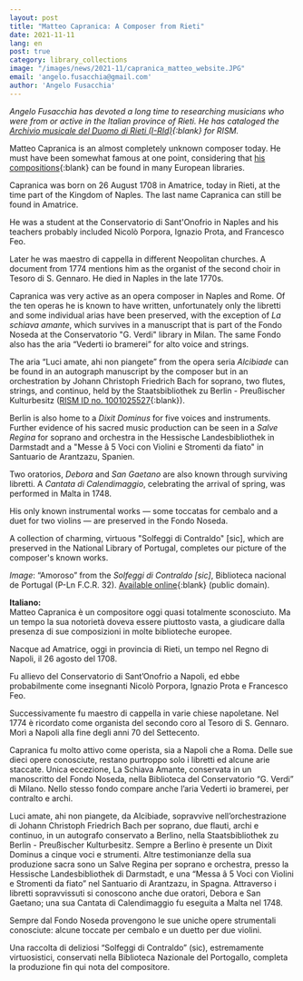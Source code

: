 ```yaml
---
layout: post
title: "Matteo Capranica: A Composer from Rieti"
date: 2021-11-11
lang: en
post: true
category: library_collections
image: "/images/news/2021-11/capranica_matteo_website.JPG"
email: 'angelo.fusacchia@gmail.com'
author: 'Angelo Fusacchia'
---
```


_Angelo Fusacchia has devoted a long time to researching musicians who were from or active in the Italian province of Rieti. He has cataloged the [Archivio musicale del Duomo di Rieti (I-RId)](https://opac.rism.info/search?View=rism&siglum=I-RId){:blank} for RISM._

Matteo Capranica is an almost completely unknown composer today. He must have been somewhat famous at one point, considering that [his compositions](https://opac.rism.info/search?View=rism&author=Capranica+Matteo){:blank} can be found in many European libraries.

Capranica was born on 26 August 1708 in Amatrice, today in Rieti, at the time part of the Kingdom of Naples. The last name Capranica can still be found in Amatrice.

He was a student at the Conservatorio di Sant'Onofrio in Naples and his teachers probably included Nicolò Porpora, Ignazio Prota, and Francesco Feo.

Later he was maestro di cappella in different Neopolitan churches. A document from 1774 mentions him as the organist of the second choir in Tesoro di S. Gennaro. He died in Naples in the late 1770s.

Capranica was very active as an opera composer in Naples and Rome. Of the ten operas he is known to have written, unfortunately only the libretti and some individual arias have been preserved, with the exception of _La schiava amante_, which survives in a manuscript that is part of the Fondo Noseda at the Conservatorio "G. Verdi" library in Milan. The same Fondo also has the aria “Vederti io bramerei” for alto voice and strings.

The aria “Luci amate, ahi non piangete” from the opera seria _Alcibiade_ can be found in an autograph manuscript by the composer but in an orchestration by Johann Christoph Friedrich Bach for soprano, two flutes, strings, and continuo, held by the Staatsbibliothek zu Berlin - Preußischer Kulturbesitz ([RISM ID no. 1001025527](https://opac.rism.info/search?id=1001025527&View=rism){:blank}).

Berlin is also home to a _Dixit Dominus_ for five voices and instruments. Further evidence of his sacred music production can be seen in a _Salve Regina_ for soprano and orchestra in the Hessische Landesbibliothek in Darmstadt and a "Messe â 5 Voci con Violini e Stromenti da fiato" in Santuario de Arantzazu, Spanien.

Two oratorios, _Debora_ and _San Gaetano_ are also known through surviving libretti. A _Cantata di Calendimaggio_, celebrating the arrival of spring, was performed in Malta in 1748.

His only known instrumental works — some toccatas for cembalo and a duet for two violins — are preserved in the Fondo Noseda.

A collection of charming, virtuous "Solfeggi di Contraldo" [sic], which are preserved in the National Library of Portugal, completes our picture of the composer's known works.  

_Image_: “Amoroso” from the _Solfeggi di Contraldo [sic]_, Biblioteca nacional de Portugal (P-Ln F.C.R. 32). [Available online](https://purl.pt/30130){:blank} (public domain).  


**Italiano:**  
Matteo Capranica è un compositore oggi quasi totalmente sconosciuto. Ma un tempo la sua notorietà doveva essere piuttosto vasta, a giudicare dalla presenza di sue composizioni in molte biblioteche europee.  

Nacque ad Amatrice, oggi in provincia di Rieti, un tempo nel Regno di Napoli, il 26 agosto del 1708.  

Fu allievo del Conservatorio di Sant’Onofrio a Napoli, ed ebbe probabilmente come insegnanti Nicolò Porpora, Ignazio Prota e Francesco Feo.  

Successivamente fu maestro di cappella in varie chiese napoletane. Nel 1774 è ricordato come organista del secondo coro al Tesoro di S. Gennaro. Morì a Napoli alla fine degli anni 70 del Settecento.  

Capranica fu molto attivo come operista, sia a Napoli che a Roma. Delle sue dieci opere conosciute, restano purtroppo solo i libretti ed alcune arie staccate. Unica eccezione, La Schiava Amante, conservata in un manoscritto del Fondo Noseda, nella Biblioteca del Conservatorio “G. Verdi” di Milano. Nello stesso fondo compare anche l’aria Vederti io bramerei, per contralto e archi.  

Luci amate, ahi non piangete, da Alcibiade, sopravvive nell’orchestrazione di Johann Christoph Friedrich Bach per soprano, due flauti, archi e continuo, in un autografo conservato a Berlino, nella Staatsbibliothek zu Berlin - Preußischer Kulturbesitz. Sempre a Berlino è presente un Dixit Dominus a cinque voci e strumenti. Altre testimonianze della sua produzione sacra sono un Salve Regina per soprano e orchestra, presso la Hessische Landesbibliothek di Darmstadt, e una “Messa â 5 Voci con Violini e Stromenti da fiato” nel Santuario di Arantzazu, in Spagna.
Attraverso i libretti sopravvissuti si conoscono anche due oratori, Debora e San Gaetano; una sua Cantata di Calendimaggio fu eseguita a Malta nel 1748.  

Sempre dal Fondo Noseda provengono le sue uniche opere strumentali conosciute: alcune toccate per cembalo e un duetto per due violini.  

Una raccolta di deliziosi “Solfeggi di Contraldo” (sic), estremamente virtuosistici, conservati nella Biblioteca Nazionale del Portogallo, completa la produzione fin qui nota del compositore.
